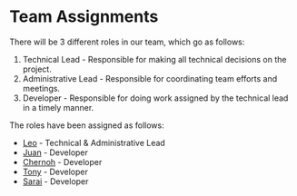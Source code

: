 # Team Assignments
There will be 3 different roles in our team, which go as follows:

1. Technical Lead - Responsible for making all technical decisions on the project.
2. Administrative Lead - Responsible for coordinating team efforts and meetings.
3. Developer - Responsible for doing work assigned by the technical lead in a timely manner.
  
The roles have been assigned as follows:
- [Leo](../resumes/Leo_Resume.md) - Technical & Administrative Lead
- [Juan](../resumes/Juan_Resume.md) - Developer
- [Chernoh](../resumes/Chernoh_Resume.md) - Developer
- [Tony](../resumes/Tony_Resume.md) - Developer
- [Sarai](../resumes/Sarai_Resume.md) - Developer
